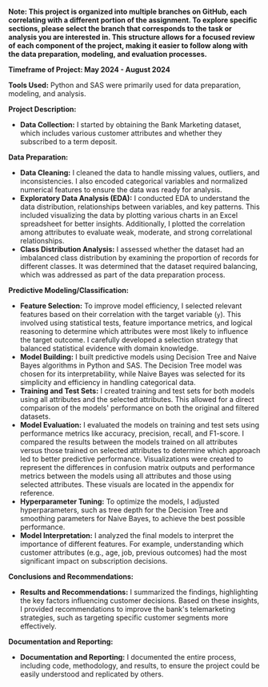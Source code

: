 **Note: This project is organized into multiple branches on GitHub, each correlating with a different portion of the assignment. To explore specific sections, please select the branch that corresponds to the task or analysis you are interested in. This structure allows for a focused review of each component of the project, making it easier to follow along with the data preparation, modeling, and evaluation processes.**

**Timeframe of Project: May 2024 - August 2024**

**Tools Used:** Python and SAS were primarily used for data preparation, modeling, and analysis.

**Project Description:**

*   **Data Collection:** I started by obtaining the Bank Marketing dataset, which includes various customer attributes and whether they subscribed to a term deposit.

**Data Preparation:**

*   **Data Cleaning:** I cleaned the data to handle missing values, outliers, and inconsistencies. I also encoded categorical variables and normalized numerical features to ensure the data was ready for analysis.
*   **Exploratory Data Analysis (EDA):** I conducted EDA to understand the data distribution, relationships between variables, and key patterns. This included visualizing the data by plotting various charts in an Excel spreadsheet for better insights. Additionally, I plotted the correlation among attributes to evaluate weak, moderate, and strong correlational relationships.
*   **Class Distribution Analysis:** I assessed whether the dataset had an imbalanced class distribution by examining the proportion of records for different classes. It was determined that the dataset required balancing, which was addressed as part of the data preparation process.

**Predictive Modeling/Classification:**

*   **Feature Selection:** To improve model efficiency, I selected relevant features based on their correlation with the target variable (`y`). This involved using statistical tests, feature importance metrics, and logical reasoning to determine which attributes were most likely to influence the target outcome. I carefully developed a selection strategy that balanced statistical evidence with domain knowledge.
*   **Model Building:** I built predictive models using Decision Tree and Naive Bayes algorithms in Python and SAS. The Decision Tree model was chosen for its interpretability, while Naive Bayes was selected for its simplicity and efficiency in handling categorical data.
*   **Training and Test Sets:** I created training and test sets for both models using all attributes and the selected attributes. This allowed for a direct comparison of the models' performance on both the original and filtered datasets.
*   **Model Evaluation:** I evaluated the models on training and test sets using performance metrics like accuracy, precision, recall, and F1-score. I compared the results between the models trained on all attributes versus those trained on selected attributes to determine which approach led to better predictive performance. Visualizations were created to represent the differences in confusion matrix outputs and performance metrics between the models using all attributes and those using selected attributes. These visuals are located in the appendix for reference.
*   **Hyperparameter Tuning:** To optimize the models, I adjusted hyperparameters, such as tree depth for the Decision Tree and smoothing parameters for Naive Bayes, to achieve the best possible performance.
*   **Model Interpretation:** I analyzed the final models to interpret the importance of different features. For example, understanding which customer attributes (e.g., age, job, previous outcomes) had the most significant impact on subscription decisions.

**Conclusions and Recommendations:**

*   **Results and Recommendations:** I summarized the findings, highlighting the key factors influencing customer decisions. Based on these insights, I provided recommendations to improve the bank's telemarketing strategies, such as targeting specific customer segments more effectively.

**Documentation and Reporting:**

*   **Documentation and Reporting:** I documented the entire process, including code, methodology, and results, to ensure the project could be easily understood and replicated by others.


